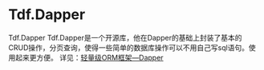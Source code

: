 # Tdf.Dapper

Tdf.Dapper Tdf.Dapper是一个开源库，他在Dapper的基础上封装了基本的CRUD操作，分页查询，使得一些简单的数据库操作可以不用自己写sql语句。使用起来更方便。
详见：[轻量级ORM框架—Dapper](https://www.nuget.org/packages/Tdf.Dapper/)
